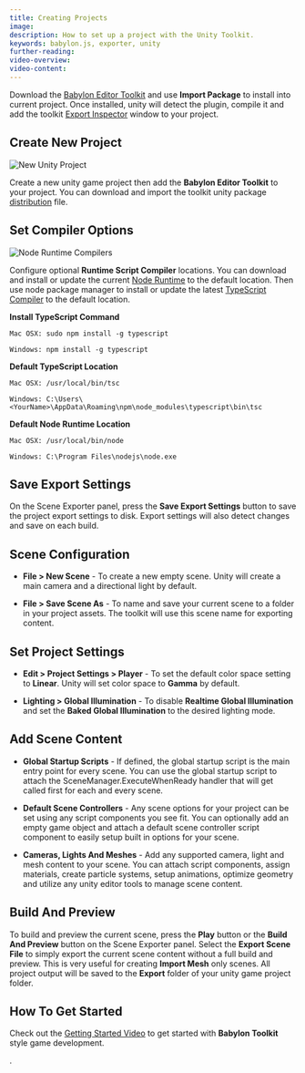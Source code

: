 ```yaml
---
title: Creating Projects
image: 
description: How to set up a project with the Unity Toolkit.
keywords: babylon.js, exporter, unity 
further-reading:
video-overview:
video-content:
---
```


Download the [Babylon Editor Toolkit](https://github.com/BabylonJS/UnityExporter/tree/master/Redist) and use **Import Package** to install into current project. Once installed, unity will detect the plugin, compile it and add the toolkit [Export Inspector](Exporter) window to your project.


## Create New Project

![New Unity Project](/img/exporters/unity/newproject.jpg)

Create a new unity game project then add the **Babylon Editor Toolkit** to your project. You can download and import the toolkit unity package [distribution](https://github.com/BabylonJS/UnityExporter/tree/master/Redist) file.

## Set Compiler Options

![Node Runtime Compilers](/img/exporters/unity/compilers.jpg)

Configure optional **Runtime Script Compiler** locations. You can download and install or update the current [Node Runtime](https://nodejs.org/en/) to the default location. Then use node package manager to install or update the latest [TypeScript Compiler](https://www.typescriptlang.org/) to the default location.

**Install TypeScript Command**

    Mac OSX: sudo npm install -g typescript

    Windows: npm install -g typescript

**Default TypeScript Location**

    Mac OSX: /usr/local/bin/tsc

    Windows: C:\Users\<YourName>\AppData\Roaming\npm\node_modules\typescript\bin\tsc

**Default Node Runtime Location**

    Mac OSX: /usr/local/bin/node

    Windows: C:\Program Files\nodejs\node.exe

## Save Export Settings

On the Scene Exporter panel, press the **Save Export Settings** button to save the project export settings to disk. Export settings will also detect changes and save on each build.


## Scene Configuration

* **File > New Scene** - To create a new empty scene. Unity will create a main camera and a directional light by default.

* **File > Save Scene As** - To name and save your current scene to a folder in your project assets. The toolkit will use this scene name for exporting content. 

## Set Project Settings

* **Edit > Project Settings > Player** - To set the default color space setting to **Linear**. Unity will set color space to **Gamma** by default.

* **Lighting > Global Illumination** - To disable **Realtime Global Illumination** and set the **Baked Global Illumination** to the desired lighting mode.

## Add Scene Content

* **Global Startup Scripts** - If defined, the global startup script is the main entry point for every scene. You can use the global startup script to attach the SceneManager.ExecuteWhenReady handler that will get called first for each and every scene.

* **Default Scene Controllers** - Any scene options for your project can be set using any script components you see fit. You can optionally add an empty game object and attach a default scene controller script component to easily setup built in options for your scene.

* **Cameras, Lights And Meshes** - Add any supported camera, light and mesh content to your scene. You can attach script components, assign materials, create particle systems, setup animations, optimize geometry and utilize any unity editor tools to manage scene content.

## Build And Preview

To build and preview the current scene, press the **Play** button or the **Build And Preview** button on the Scene Exporter panel. Select the **Export Scene File** to simply export the current scene content without a full build and preview. This is very useful for creating **Import Mesh** only scenes. All project output will be saved to the **Export** folder of your unity game project folder.


## How To Get Started

Check out the [Getting Started Video](http://www.babylontoolkit.com/videos/GettingStarted.mp4) to get started with **Babylon Toolkit** style game development.

.